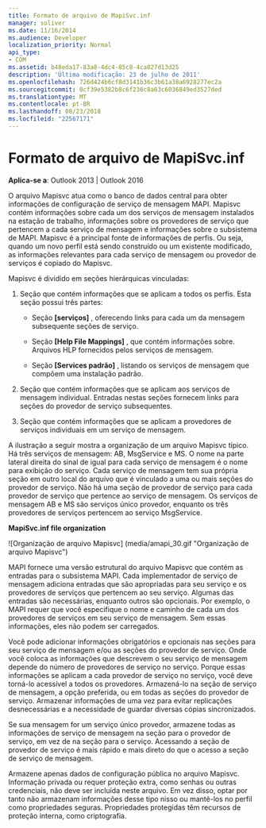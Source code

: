 ```yaml
---
title: Formato de arquivo de MapiSvc.inf
manager: soliver
ms.date: 11/16/2014
ms.audience: Developer
localization_priority: Normal
api_type:
- COM
ms.assetid: b48eda17-83a8-4dc4-85c8-4ca827d13d25
description: 'Última modificação: 23 de julho de 2011'
ms.openlocfilehash: 726d424b6cf8d3141b36c3b61a38a6928277ec2a
ms.sourcegitcommit: 0cf39e5382b8c6f236c8a63c6036849ed3527ded
ms.translationtype: MT
ms.contentlocale: pt-BR
ms.lasthandoff: 08/23/2018
ms.locfileid: "22567171"
---
```

# <a name="file-format-of-mapisvcinf"></a>Formato de arquivo de MapiSvc.inf

**Aplica-se a**: Outlook 2013 | Outlook 2016 
  
O arquivo Mapisvc atua como o banco de dados central para obter informações de configuração de serviço de mensagem MAPI. Mapisvc contém informações sobre cada um dos serviços de mensagem instalados na estação de trabalho, informações sobre os provedores de serviço que pertencem a cada serviço de mensagem e informações sobre o subsistema de MAPI. Mapisvc é a principal fonte de informações de perfis. Ou seja, quando um novo perfil está sendo construído ou um existente modificado, as informações relevantes para cada serviço de mensagem ou provedor de serviços é copiado do Mapisvc. 
  
Mapisvc é dividido em seções hierárquicas vinculadas:
  
1. Seção que contém informações que se aplicam a todos os perfis. Esta seção possui três partes:
    
   - Seção **[serviços]** , oferecendo links para cada um da mensagem subsequente seções de serviço. 
    
   - Seção **[Help File Mappings]** , que contém informações sobre. Arquivos HLP fornecidos pelos serviços de mensagem. 
    
   - Seção **[Services padrão]** , listando os serviços de mensagem que compõem uma instalação padrão. 
    
2. Seção que contém informações que se aplicam aos serviços de mensagem individual. Entradas nestas seções fornecem links para seções do provedor de serviço subsequentes.
    
3. Seção que contém informações que se aplicam a provedores de serviços individuais em um serviço de mensagem.
    
A ilustração a seguir mostra a organização de um arquivo Mapisvc típico. Há três serviços de mensagem: AB, MsgService e MS. O nome na parte lateral direita do sinal de igual para cada serviço de mensagem é o nome para exibição do serviço. Cada serviço de mensagem tem sua própria seção em outro local do arquivo que é vinculado a uma ou mais seções do provedor de serviço. Não há uma seção de provedor de serviço para cada provedor de serviço que pertence ao serviço de mensagem. Os serviços de mensagem AB e MS são serviços único provedor, enquanto os três provedores de serviços pertencem ao serviço MsgService.
  
**MapiSvc.inf file organization**
  
![Organização de arquivo Mapisvc] (media/amapi_30.gif "Organização de arquivo Mapisvc")
  
MAPI fornece uma versão estrutural do arquivo Mapisvc que contém as entradas para o subsistema MAPI. Cada implementador de serviço de mensagem adiciona entradas que são apropriadas para seu serviço e os provedores de serviços que pertencem ao seu serviço. Algumas das entradas são necessárias, enquanto outros são opcionais. Por exemplo, o MAPI requer que você especifique o nome e caminho de cada um dos provedores de serviços em seu serviço de mensagem. Sem essas informações, eles não podem ser carregados.
  
Você pode adicionar informações obrigatórios e opcionais nas seções para seu serviço de mensagem e/ou as seções do provedor de serviço. Onde você coloca as informações que descrevem o seu serviço de mensagem depende do número de provedores de serviço no serviço. Porque essas informações se aplicam a cada provedor de serviço no serviço, você deve torná-lo acessível a todos os provedores. Armazená-lo na seção de serviço de mensagem, a opção preferida, ou em todas as seções do provedor de serviço. Armazenar informações de uma vez para evitar replicações desnecessárias e a necessidade de guardar diversas cópias sincronizados.
  
Se sua mensagem for um serviço único provedor, armazene todas as informações de serviço de mensagem na seção para o provedor de serviço, em vez de na seção para o serviço. Acessando a seção de provedor de serviço é mais rápido e mais direto do que o acesso a seção de serviço de mensagem. 
  
Armazene apenas dados de configuração pública no arquivo Mapisvc. Informação privada ou requer proteção extra, como senhas ou outras credenciais, não deve ser incluída neste arquivo. Em vez disso, optar por tanto não armazenam informações desse tipo nisso ou mantê-los no perfil como propriedades seguras. Propriedades protegidas têm recursos de proteção interna, como criptografia.
  

